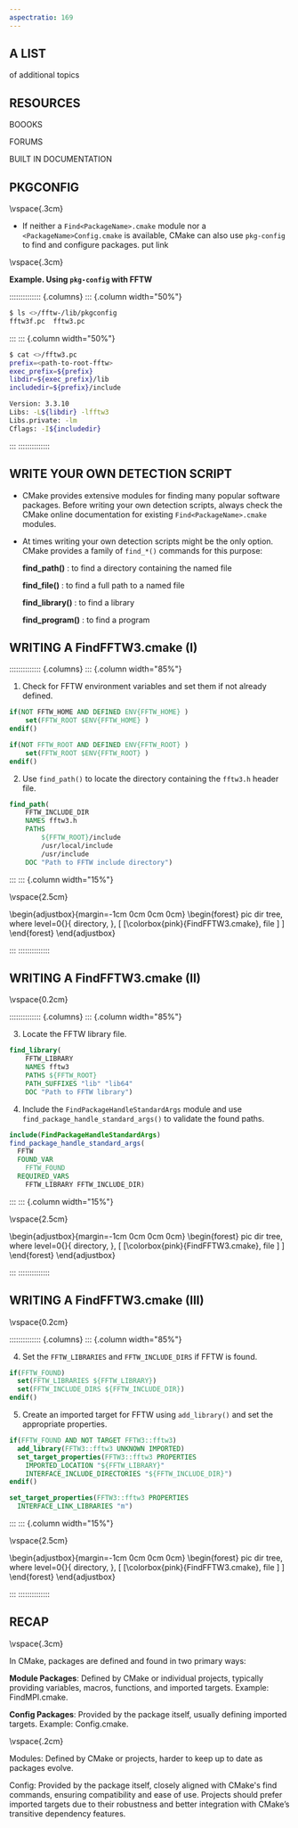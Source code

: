 ```yaml
---
aspectratio: 169
---
```



## A LIST 

of additional topics


## RESOURCES

BOOOKS 

FORUMS 

BUILT IN DOCUMENTATION


## PKGCONFIG 

\vspace{.3cm}

- If neither a `Find<PackageName>.cmake` module nor a `<PackageName>Config.cmake` is available, CMake can also use `pkg-config` to find and configure packages. put link

\vspace{.3cm}

**Example. Using `pkg-config` with FFTW**

:::::::::::::: {.columns}
::: {.column width="50%"}

```{.bash style=bashstyle}
$ ls <>/fftw-/lib/pkgconfig
fftw3f.pc  fftw3.pc
```

:::
::: {.column width="50%"}

```{.bash style=bashstyle}
$ cat <>/fftw3.pc
prefix=<path-to-root-fftw>
exec_prefix=${prefix}
libdir=${exec_prefix}/lib
includedir=${prefix}/include

Version: 3.3.10
Libs: -L${libdir} -lfftw3 
Libs.private: -lm
Cflags: -I${includedir}
```
:::
::::::::::::::


## WRITE YOUR OWN DETECTION SCRIPT

- CMake provides extensive modules for finding many popular software packages. Before writing your own detection scripts, always check the CMake online documentation for existing `Find<PackageName>.cmake` modules.

<!--
  to enable the discovery of files, programs, libraries...
--> 

- At times writing your own detection scripts might be the only option. CMake provides a family of `find_*()` commands for this purpose:
  
  **find_path()** 
    : to find a directory containing the named file

  **find_file()**
    : to find a full path to a named file

  **find_library()**
    : to find a library

  **find_program()** 
    : to find a program

<!-- 
  IMPORTANT AND INTERESTING

  For a large selection of common dependencies, the Find<PackageName>.cmake modules shipped with CMake work flawlessly and are maintained by the CMake developers. This lifts the burden of programming your own dependency detection tricks.

  find_package will set up imported targets: targets defined outside your project that you can use with your own targets. The properties on imported targets defines usage requirements for the dependencies. A command such as:

  target_link_libraries(your-target
    PUBLIC
      imported-target
    )
  will set compiler flags, definitions, include directories, and link libraries from imported-target to your-target and to all other targets in your project that will use your-target.

  These two points simplify enormously the burden of dependency detection and consistent usage within a multi-folder project.
-->

## WRITING A FindFFTW3.cmake (I)

:::::::::::::: {.columns}
::: {.column width="85%"}

1. Check for FFTW environment variables and set them if not already defined.

```{.cmake style=cmakestyle}
if(NOT FFTW_HOME AND DEFINED ENV{FFTW_HOME} )
    set(FFTW_ROOT $ENV{FFTW_HOME} )
endif()

if(NOT FFTW_ROOT AND DEFINED ENV{FFTW_ROOT} )
    set(FFTW_ROOT $ENV{FFTW_ROOT} )
endif()
```

2. Use `find_path()` to locate the directory containing the `fftw3.h` header file.
   
```{.cmake style=cmakestyle}
find_path( 
    FFTW_INCLUDE_DIR 
    NAMES fftw3.h
    PATHS 
        ${FFTW_ROOT}/include
        /usr/local/include
        /usr/include
    DOC "Path to FFTW include directory")
```

:::
::: {.column width="15%"}

\vspace{2.5cm}

\begin{adjustbox}{margin=-1cm 0cm 0cm 0cm}
\begin{forest}
  pic dir tree,
  where level=0{}{
    directory,
  },
  [ 
    [\colorbox{pink}{FindFFTW3.cmake}, file
    ]
  ]
\end{forest}
\end{adjustbox}

:::
::::::::::::::


## WRITING A FindFFTW3.cmake (II)

\vspace{0.2cm}

:::::::::::::: {.columns}
::: {.column width="85%"}

3. Locate the FFTW library file.

```{.cmake style=cmakestyle}
find_library( 
    FFTW_LIBRARY 
    NAMES fftw3
    PATHS ${FFTW_ROOT}
    PATH_SUFFIXES "lib" "lib64" 
    DOC "Path to FFTW library")
```

4. Include the `FindPackageHandleStandardArgs` module and use `find_package_handle_standard_args()` to validate the found paths.
   
```{.cmake style=cmakestyle}
include(FindPackageHandleStandardArgs)
find_package_handle_standard_args(
  FFTW
  FOUND_VAR 
    FFTW_FOUND
  REQUIRED_VARS 
    FFTW_LIBRARY FFTW_INCLUDE_DIR)
```

:::
::: {.column width="15%"}

\vspace{2.5cm}


\begin{adjustbox}{margin=-1cm 0cm 0cm 0cm}
\begin{forest}
  pic dir tree,
  where level=0{}{
    directory,
  },
  [ 
    [\colorbox{pink}{FindFFTW3.cmake}, file
    ]
  ]
\end{forest}
\end{adjustbox}

:::
::::::::::::::

## WRITING A FindFFTW3.cmake (III)

\vspace{0.2cm}

:::::::::::::: {.columns}
::: {.column width="85%"}

4. Set the `FFTW_LIBRARIES` and `FFTW_INCLUDE_DIRS` if FFTW is found.

```{.cmake style=cmakestyle}
if(FFTW_FOUND)
  set(FFTW_LIBRARIES ${FFTW_LIBRARY})
  set(FFTW_INCLUDE_DIRS ${FFTW_INCLUDE_DIR})
endif()
```

5. Create an imported target for FFTW using `add_library()` and set the appropriate properties.
   
```{.cmake style=cmakestyle}
if(FFTW_FOUND AND NOT TARGET FFTW3::fftw3)
  add_library(FFTW3::fftw3 UNKNOWN IMPORTED)
  set_target_properties(FFTW3::fftw3 PROPERTIES
    IMPORTED_LOCATION "${FFTW_LIBRARY}"
    INTERFACE_INCLUDE_DIRECTORIES "${FFTW_INCLUDE_DIR}")
endif()

set_target_properties(FFTW3::fftw3 PROPERTIES
  INTERFACE_LINK_LIBRARIES "m")
```

:::
::: {.column width="15%"}

\vspace{2.5cm}


\begin{adjustbox}{margin=-1cm 0cm 0cm 0cm}
\begin{forest}
  pic dir tree,
  where level=0{}{
    directory,
  },
  [ 
    [\colorbox{pink}{FindFFTW3.cmake}, file
    ]
  ]
\end{forest}
\end{adjustbox}

:::
::::::::::::::

## RECAP 

\vspace{.3cm}

In CMake, packages are defined and found in two primary ways:

**Module Packages**: Defined by CMake or individual projects, typically providing variables, macros, functions, and imported targets. Example: FindMPI.cmake.

**Config Packages**: Provided by the package itself, usually defining imported targets. Example: <Package>Config.cmake.

\vspace{.2cm}

Modules: Defined by CMake or projects, harder to keep up to date as packages evolve.

Config: Provided by the package itself, closely aligned with CMake's find commands, ensuring compatibility and ease of use.
Projects should prefer imported targets due to their robustness and better integration with CMake’s transitive dependency features.
